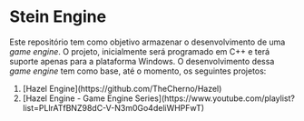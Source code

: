 # Stein Engine
Este repositório tem como objetivo armazenar o desenvolvimento de uma <i>game engine</i>. O projeto, inicialmente será programado em C++ e terá suporte apenas para a plataforma Windows.
O desenvolvimento dessa <i>game engine</i> tem como base, até o momento, os seguintes projetos:
<ol>
  <li>[Hazel Engine](https://github.com/TheCherno/Hazel)</li>
  <li>[Hazel Engine - Game Engine Series](https://www.youtube.com/playlist?list=PLlrATfBNZ98dC-V-N3m0Go4deliWHPFwT)</li>
<ol>